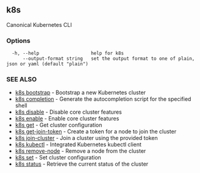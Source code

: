 ## k8s

Canonical Kubernetes CLI

### Options

```
  -h, --help                   help for k8s
      --output-format string   set the output format to one of plain, json or yaml (default "plain")
```

### SEE ALSO

* [k8s bootstrap](k8s_bootstrap.md)	 - Bootstrap a new Kubernetes cluster
* [k8s completion](k8s_completion.md)	 - Generate the autocompletion script for the specified shell
* [k8s disable](k8s_disable.md)	 - Disable core cluster features
* [k8s enable](k8s_enable.md)	 - Enable core cluster features
* [k8s get](k8s_get.md)	 - Get cluster configuration
* [k8s get-join-token](k8s_get-join-token.md)	 - Create a token for a node to join the cluster
* [k8s join-cluster](k8s_join-cluster.md)	 - Join a cluster using the provided token
* [k8s kubectl](k8s_kubectl.md)	 - Integrated Kubernetes kubectl client
* [k8s remove-node](k8s_remove-node.md)	 - Remove a node from the cluster
* [k8s set](k8s_set.md)	 - Set cluster configuration
* [k8s status](k8s_status.md)	 - Retrieve the current status of the cluster


